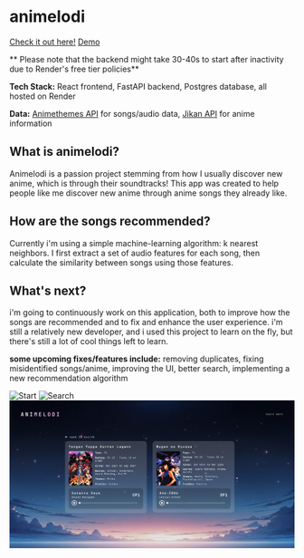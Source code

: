# animelodi

[Check it out here!](https://animelodi.onrender.com/)
[Demo](https://youtu.be/pDGi5Ey-FPY)

** Please note that the backend might take 30-40s to start after inactivity due to Render's free tier policies**

**Tech Stack:** React frontend, FastAPI backend, Postgres database, all hosted on Render

**Data:** [Animethemes API](https://api-docs.animethemes.moe/) for songs/audio data, [Jikan API](https://jikan.moe/) for anime information

## What is animelodi?
Animelodi is a passion project stemming from how I usually discover new anime, which is through their soundtracks! This app was created to help people like me discover new anime through anime songs they already like.

## How are the songs recommended?
Currently i'm using a simple machine-learning algorithm: k nearest neighbors. I first extract a set of audio features for each song, then calculate the 
similarity between songs using those features.

## What's next?
i'm going to continuously work on this application, both to improve how the songs are recommended and to fix and enhance the user experience. i'm still a relatively new
developer, and i used this project to learn on the fly, but there's still a lot of cool 
things left to learn.

**some upcoming fixes/features include:** removing duplicates, fixing misidentified songs/anime, improving the UI,
better search, implementing a new recommendation algorithm

![Start](/images/image.png)
![Search](/images/image-1.png)
![Recs](/images/image-2.png)
